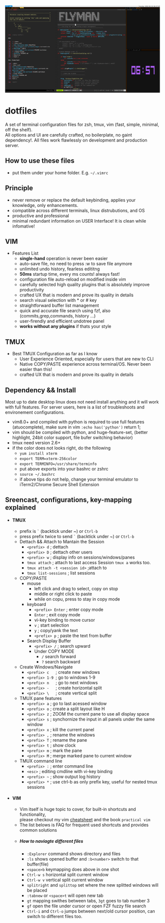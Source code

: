 ![show](screencast.png)
# dotfiles
A set of terminal configuration files for zsh, tmux, vim (fast, simple, minimal, off the shelf).  
All options and UI are carefully crafted, no boilerplate, no gaint dependency!.
All files work flawlessly on development and production server.

## How to use these files
- put them under your home folder. E.g. `~/.vimrc`

## Principle
- never remove or replace the default keybinding, applies your knowledge, only enhancements.
- compatible across different terminals, linux distrubutions, and OS
- productive and professional 
- minimal redundant information on USER Interface! It is clean while infomative!

## VIM
- Features List
  - **single-hand** operation is never been easier
  - auto-save file, no need to press :w to save file anymore
  - unlimited undo history, fearless edititng
  - **50ms** startup time, every ms counts! always fast!
  - configuration file auto-reload on modified inside vim
  - carefully selected high quality plugins that is absolutely improve productivity
  - crafted UX that is modern and prove its quality in details
  - search visual selection with * or # key
  - straightforward buffer list management
  - quick and accurate file search using fzf, also (commits,grep,commands, history ...)
  - user-firendly and efficient undotree panel
  - **works without any plugins** if thats your style

## TMUX
- Best TMUX Configuration as far as I know 
  - User Experience Oriented, especially for users that are new to CLI
  - Native COPY/PASTE experience across terminal/OS. Never been easier than this!
  - crafted UX that is modern and prove its quality in details

## Dependency && Install
Most up to date desktop linux does not need install anything and it will work with full features.
For server users, here is a list of troubleshoots and environement configurations.
- vim8.0+ and compiled with python is required to use full features (atuocomplete), make sure in vim `:echo has('python')` return 1;
- vim should be compiled with python, and huge-feature-set, (better highlight, 24bit color support, file bufer switching behavior)
- tmux need version 2.6+
- if the color does not looks right, do the following 
    - `yum install xterm`
    - `export TERM=xterm-256color`
    - `export TERMINFO=/usr/share/terminfo`
    - put above exports into your bashrc or zshrc
    - `source ~/.bashrc`
    - if above tips do not help, change your terminal emulator to iTerm2/Chrome Secure Shell Extension

## Sreencast, configurations, key-mapping explained
- #### TMUX
  - prefix is `` ` `` (backtick under ~) or `Ctrl-b`
  - press prefix twice to send `` ` `` (backtick under ~) or `Ctrl-b`
  - Dettach && Attach to Mantain the Session
    - `<prefix> d`   ; dettach
    - `<prefix> D`   ; dettach other users 
    - `<prefix> w`   ; display info on sessions/windows/panes
    - `tmux attach`  ; attach to last access Session `tmux a` works too.
    - `tmux attach -t <session id>` ;attach to <session>
    - `tmux list-sessions` ; list sessions
  - COPY/PASTE
    - mouse
      - left click and drag to select, copy on stop
      - middle or right click to paste
      - while on copu, press <prefix> to stay in copy mode
    - keyboard
      - `<prefix> Enter` ; enter copy mode
      - `Enter` ; exit copy mode
      - vi-key binding to move cursor 
      - `v` ; start selection
      - `y` ; copy/yank the text
      - `<prefix> p` ; paste the text from buffer
    - Search Display Buffer
      - `<prefix> /` ; search upward
      - Under COPY MODE
        - `/` search forward
        - `?` search backward
  - Create Windows/Navigate
    - `<prefix> c   `; create new windows
    - `<prefix> 1-9 `; go to windows 1-9
    - `<prefix> n   `; go to next windows
    - `<prefix> -   `; create horizontal split
    - `<prefix> \   `; create vertical split
  - TMUX pane features
    - `<prefix> a`   ; go to last acessed window
    - `<prefix> o`   ; create a split layout like H
    - `<prefix> z`   ; ZOOM the current pane to use all display space
    - `<prefix> s`   ; synchornize the input in all panels under the same window
    - `<prefix> x`   ; kill the current panel
    - `<prefix> ,`   ; rename the windows
    - `<prefix> T`   ; rename the pane
    - `<prefix> t`   ; show clock
    - `<prefix> m`   ; mark the pane
    - `<prefix> M`   ; merge marked pane to current window
  - TMUX command line
    - `<prefix> :`   ; enter command line
    - `<esc>`        ; editing cmdline with vi-key binding
    - `<prefix> ~`   ; show output log history
    - `<prefix> *`   ; use ctrl-b as only prefix key, useful for nested tmux sessions
- #### VIM
  - Vim itself is huge topic to cover, for built-in shortcuts and functionality,   
  please checkout my vim [cheatsheet](https://www.cheatography.com/piping/cheat-sheets/vim-ide/) and the book `practical vim`
  - The list belows is FAQ for frequent used shortcuts and provides common solutions
  - ##### How to naviagte different files
    - `:Explorer` command shows directory and files
    - `:ls` shows opened buffer and `:b<number>` switch to that buffer(file)
    - `<space>b` keymapping does above in one shot
    - `Ctrl-w s` horizontal split current window
    - `Ctrl-w v` vertical split current window
    - `splitright` and `splittop` set where the new splitted windows will be placed
    - `:tabnew` or `<space>t` will open new tab 
    - `gt` mapping swithes between tabs, `3gt` goes to tab number 3
    - `gf` open the file under cursor or open FZF fuzzy file search
    - `Ctrl-i` and `Ctrl-o` jumps between next/old cursor position, can switch to different files too. 
